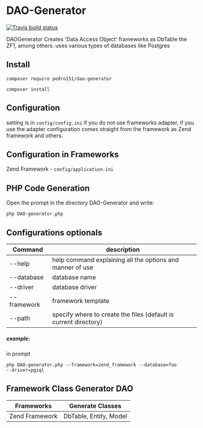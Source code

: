 # DAO-Generator

[![Travis build status](https://api.travis-ci.org/pedro151/DAO-Generator.svg?branch=master)](https://travis-ci.org/pedro151/DAO-Generator)

DAOGenerator Creates 'Data Access Object' frameworks as DbTable the ZF1, among others.
uses various types of databases like Postgres

Install
-------

`composer require pedro151/dao-generator`

`composer install`

Configuration
-------------

setting is in `config/config.ini` if you do not use frameworks adapter, if you use the adapter configuration comes straight from the framework as Zend framework and others.

Configuration in Frameworks
---------------------------

Zend Framework - `config/application.ini`


PHP Code Generation
-------------------

Open the prompt in the directory DAO-Generator and write:

`php DAO-generator.php`

Configurations optionals
------------------------
| Command        | description       |
|----------------|------------------|
|--help          | help command explaining all the options and manner of use |
|--database      | database name     |
|--driver        | database driver|
|--framework     | framework template|
|--path          | specify where to create the files (default is current directory)|

##### example:

in prompt

<code>php DAO-generator.php --framework=zend_framework --database=foo --driver=pgsql</code>

Framework Class Generator DAO
-----------------------------

| Frameworks    | Generate Classes      |
|---------------|--------------|
|Zend Framework | DbTable, Entity, Model  |


